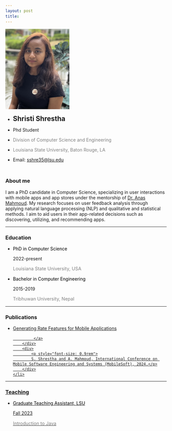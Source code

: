 ```yaml
---
layout: post
title: 
---
```


<div class="profile-wrapper">
    <img src="../public/profile.jpg" alt="Shristi Shrestha" style="width:200px;height:250px;"/>
    <div class="">
        <ul class="no-style-ul overview-ul" style="margin-bottom: 8px;">
            <li>
                <h2 style="margin:0; padding: 0;">Shristi Shrestha</h2>
            </li>
            <li>
                <p style="font-size: 1em;">Phd Student</p>
            </li>
            <li>
                <p style="font-size: 1em; color:gray;">Division of Computer Science and Engineering</p>
            </li>
            <li>
                <p style="font-size: 1em; color:gray;">Louisiana State University, Baton Rouge, LA</p>
            </li>
        </ul>
        <ul class="no-style-ul" style="margin-bottom: 8px;">
            <li class="lead-li"> 
                Email: <a href="mailto:sshre35@lsu.edu">sshre35@lsu.edu
                </a>
            </li>
        </ul>
        <!-- Google Scholar -->
        <div style="display: flex; align-items: center;column-gap: 8px;row-gap: 8px;">
            <div class="svg-inline--fa-cover">
                    <a href="https://scholar.google.com/citations?user=NHIjzpEAAAAJ" style="text-decoration: none;"
                    target="_blank">
                        <svg class="svg-inline--fa fa-linkedin-in" aria-hidden="true" focusable="false" data-prefix="fab" data-icon="linkedin-in" role="img" xmlns="http://www.w3.org/2000/svg" viewBox="0 0 512 512"><path fill="currentColor" d="M390.9 298.5c0 0 0 .1 .1 .1c9.2 19.4 14.4 41.1 14.4 64C405.3 445.1 338.5 512 256 512s-149.3-66.9-149.3-149.3c0-22.9 5.2-44.6 14.4-64h0c1.7-3.6 3.6-7.2 5.6-10.7c4.4-7.6 9.4-14.7 15-21.3c27.4-32.6 68.5-53.3 114.4-53.3c33.6 0 64.6 11.1 89.6 29.9c9.1 6.9 17.4 14.7 24.8 23.5c5.6 6.6 10.6 13.8 15 21.3c2 3.4 3.8 7 5.5 10.5zm26.4-18.8c-30.1-58.4-91-98.4-161.3-98.4s-131.2 40-161.3 98.4L0 202.7 256 0 512 202.7l-94.7 77.1z"/></svg>
                    </a>
            </div>
            <!-- Linkedin -->
            <div class="svg-inline--fa-cover">
                <a href="https://www.linkedin.com/in/shristi-shrestha-a77264164/" 
                style="text-decoration: none;" target="_blank">
                    <svg class="svg-inline--fa fa-linkedin-in" aria-hidden="true" focusable="false" data-prefix="fab" data-icon="linkedin-in" role="img" xmlns="http://www.w3.org/2000/svg" viewBox="0 0 448 512" data-fa-i2svg=""><path fill="currentColor" d="M100.28 448H7.4V148.9h92.88zM53.79 108.1C24.09 108.1 0 83.5 0 53.8a53.79 53.79 0 0 1 107.58 0c0 29.7-24.1 54.3-53.79 54.3zM447.9 448h-92.68V302.4c0-34.7-.7-79.2-48.29-79.2-48.29 0-55.69 37.7-55.69 76.7V448h-92.78V148.9h89.08v40.8h1.3c12.4-23.5 42.69-48.3 87.88-48.3 94 0 111.28 61.9 111.28 142.3V448z"></path></svg>
                </a>
            </div>
            <!-- Twitter -->
            <div class="svg-inline--fa-cover">
                <a href="https://twitter.com/Shrististha7" style="text-decoration: none;"
                target="_blank">
                    <svg class="svg-inline--fa fa-twitter" aria-hidden="true" focusable="false" data-prefix="fab" data-icon="twitter" role="img" xmlns="http://www.w3.org/2000/svg" viewBox="0 0 512 512" data-fa-i2svg=""><path fill="currentColor" d="M459.37 151.716c.325 4.548.325 9.097.325 13.645 0 138.72-105.583 298.558-298.558 298.558-59.452 0-114.68-17.219-161.137-47.106 8.447.974 16.568 1.299 25.34 1.299 49.055 0 94.213-16.568 130.274-44.832-46.132-.975-84.792-31.188-98.112-72.772 6.498.974 12.995 1.624 19.818 1.624 9.421 0 18.843-1.3 27.614-3.573-48.081-9.747-84.143-51.98-84.143-102.985v-1.299c13.969 7.797 30.214 12.67 47.431 13.319-28.264-18.843-46.781-51.005-46.781-87.391 0-19.492 5.197-37.36 14.294-52.954 51.655 63.675 129.3 105.258 216.365 109.807-1.624-7.797-2.599-15.918-2.599-24.04 0-57.828 46.782-104.934 104.934-104.934 30.213 0 57.502 12.67 76.67 33.137 23.715-4.548 46.456-13.32 66.599-25.34-7.798 24.366-24.366 44.833-46.132 57.827 21.117-2.273 41.584-8.122 60.426-16.243-14.292 20.791-32.161 39.308-52.628 54.253z"></path></svg>
                </a>
            </div>
            <!-- GitHub -->
            <div class="svg-inline--fa-cover">
                <a href="https://github.com/ShristiShrestha" style="text-decoration: none;"
                target="_blank">
                    <svg class="svg-inline--fa fa-github" aria-hidden="true" focusable="false" data-prefix="fab" data-icon="github" role="img" xmlns="http://www.w3.org/2000/svg" viewBox="0 0 496 512" data-fa-i2svg=""><path fill="currentColor" d="M165.9 397.4c0 2-2.3 3.6-5.2 3.6-3.3.3-5.6-1.3-5.6-3.6 0-2 2.3-3.6 5.2-3.6 3-.3 5.6 1.3 5.6 3.6zm-31.1-4.5c-.7 2 1.3 4.3 4.3 4.9 2.6 1 5.6 0 6.2-2s-1.3-4.3-4.3-5.2c-2.6-.7-5.5.3-6.2 2.3zm44.2-1.7c-2.9.7-4.9 2.6-4.6 4.9.3 2 2.9 3.3 5.9 2.6 2.9-.7 4.9-2.6 4.6-4.6-.3-1.9-3-3.2-5.9-2.9zM244.8 8C106.1 8 0 113.3 0 252c0 110.9 69.8 205.8 169.5 239.2 12.8 2.3 17.3-5.6 17.3-12.1 0-6.2-.3-40.4-.3-61.4 0 0-70 15-84.7-29.8 0 0-11.4-29.1-27.8-36.6 0 0-22.9-15.7 1.6-15.4 0 0 24.9 2 38.6 25.8 21.9 38.6 58.6 27.5 72.9 20.9 2.3-16 8.8-27.1 16-33.7-55.9-6.2-112.3-14.3-112.3-110.5 0-27.5 7.6-41.3 23.6-58.9-2.6-6.5-11.1-33.3 2.6-67.9 20.9-6.5 69 27 69 27 20-5.6 41.5-8.5 62.8-8.5s42.8 2.9 62.8 8.5c0 0 48.1-33.6 69-27 13.7 34.7 5.2 61.4 2.6 67.9 16 17.7 25.8 31.5 25.8 58.9 0 96.5-58.9 104.2-114.8 110.5 9.2 7.9 17 22.9 17 46.4 0 33.7-.3 75.4-.3 83.6 0 6.5 4.6 14.4 17.3 12.1C428.2 457.8 496 362.9 496 252 496 113.3 383.5 8 244.8 8zM97.2 352.9c-1.3 1-1 3.3.7 5.2 1.6 1.6 3.9 2.3 5.2 1 1.3-1 1-3.3-.7-5.2-1.6-1.6-3.9-2.3-5.2-1zm-10.8-8.1c-.7 1.3.3 2.9 2.3 3.9 1.6 1 3.6.7 4.3-.7.7-1.3-.3-2.9-2.3-3.9-2-.6-3.6-.3-4.3.7zm32.4 35.6c-1.6 1.3-1 4.3 1.3 6.2 2.3 2.3 5.2 2.6 6.5 1 1.3-1.3.7-4.3-1.3-6.2-2.2-2.3-5.2-2.6-6.5-1zm-11.4-14.7c-1.6 1-1.6 3.6 0 5.9 1.6 2.3 4.3 3.3 5.6 2.3 1.6-1.3 1.6-3.9 0-6.2-1.4-2.3-4-3.3-5.6-2z"></path></svg>
                </a>
            </div>
        </div>
    </div>
</div>


### About me
I am a PhD candidate in Computer Science, specializing in user interactions with mobile apps and app stores under the mentorship of <a href="https://csc.lsu.edu/~mahmoud/" target="_blank">Dr. Anas Mahmoud</a>. My research focuses on user feedback analysis through applying natural language processing (NLP) and qualitative and statistical methods. I aim to aid users in their app-related decisions such as discovering, utilizing, and recommending apps.

---

### Education
<ul class="no-style-ul overview-ul education-ul" style="margin-bottom: 8px;">
    <li>
        <div class="h-justified-flex">
            <p style="color: black;margin:0; padding: 0;">PhD in Computer Science</p>
             <p>2022-present</p>
        </div>
        <div>
            <p style="color: gray;font-size: 0.9rem">Louisiana State University, USA</p>
        </div>
    </li>
    <li>
        <div class="h-justified-flex">
            <p style="color: black;margin:0; padding: 0;">Bachelor in Computer Engineering</p>
             <p>2015-2019</p>
        </div>
        <div>
            <p style="color: gray; font-size: 0.9rem">Tribhuwan University, Nepal</p>
        </div>
    </li>
</ul>

---

### Publications
<ul class="no-style-ul overview-ul education-ul" style="margin-bottom: 8px;">
    <li>
        <div class="h-justified-flex">
            <a class="h-start-flex paper-link" href="https://dl.acm.org/doi/10.1145/3647632.3647986" target="_blank">
                <p style="margin:0; padding: 0;">Generating Rate Features for Mobile Applications
                </p>
                <!-- <svg style="width:12px; margin-left:4px; color:#39c;" xmlns="http://www.w3.org/2000/svg" viewBox="0 0 640 512"><path fill="currentColor" d="M579.8 267.7c56.5-56.5 56.5-148 0-204.5c-50-50-128.8-56.5-186.3-15.4l-1.6 1.1c-14.4 10.3-17.7 30.3-7.4 44.6s30.3 17.7 44.6 7.4l1.6-1.1c32.1-22.9 76-19.3 103.8 8.6c31.5 31.5 31.5 82.5 0 114L422.3 334.8c-31.5 31.5-82.5 31.5-114 0c-27.9-27.9-31.5-71.8-8.6-103.8l1.1-1.6c10.3-14.4 6.9-34.4-7.4-44.6s-34.4-6.9-44.6 7.4l-1.1 1.6C206.5 251.2 213 330 263 380c56.5 56.5 148 56.5 204.5 0L579.8 267.7zM60.2 244.3c-56.5 56.5-56.5 148 0 204.5c50 50 128.8 56.5 186.3 15.4l1.6-1.1c14.4-10.3 17.7-30.3 7.4-44.6s-30.3-17.7-44.6-7.4l-1.6 1.1c-32.1 22.9-76 19.3-103.8-8.6C74 372 74 321 105.5 289.5L217.7 177.2c31.5-31.5 82.5-31.5 114 0c27.9 27.9 31.5 71.8 8.6 103.9l-1.1 1.6c-10.3 14.4-6.9 34.4 7.4 44.6s34.4 6.9 44.6-7.4l1.1-1.6C433.5 260.8 427 182 377 132c-56.5-56.5-148-56.5-204.5 0L60.2 244.3z"/></svg> -->
                
             </a>
        </div>
        <div>
            <p style="font-size: 0.9rem">
            S. Shrestha and A. Mahmoud, International Conference on Mobile Software Engineering and Systems (MobileSoft), 2024.</p>
        </div>
    </li>
</ul>

---

### Teaching
<ul class="no-style-ul overview-ul" style="margin-bottom: 8px;">
    <li>
        <div class="h-justified-flex">
            <p style="color: black;margin:0; padding: 0;">Graduate Teaching Assistant, LSU</p>
            <p>Fall 2023</p>
        </div>
        <div>
            <p style="color: gray;font-size: 0.9rem;">Introduction to Java</p>
        </div>
    </li>
</ul>



